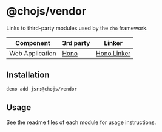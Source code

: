 # @chojs/vendor

Links to third-party modules used by the `cho` framework.

| Component       | 3rd party                 | Linker                          |
|-----------------|---------------------------|---------------------------------|
| Web Application | [Hono](https://hono.dev/) | [Hono Linker](./hono/readme.md) |

## Installation

```
deno add jsr:@chojs/vendor
```

## Usage

See the readme files of each module for usage instructions.